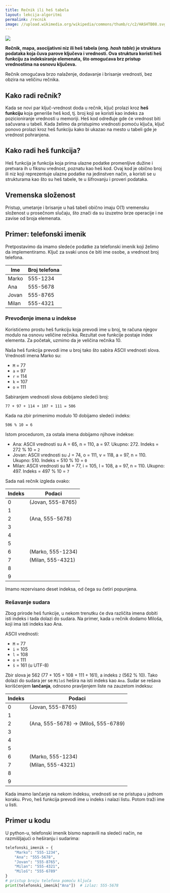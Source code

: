 ```yaml
---
title: Rečnik ili heš tabela
layout: lekcija-algoritmi
permalink: /recnik
image: //upload.wikimedia.org/wikipedia/commons/thumb/c/c2/HASHTB08.svg/600px-HASHTB08.svg.png
---
```


![]({{page.image}})

**Rečnik, mapa, asocijativni niz ili heš tabela (eng. *hash table*) je struktura podataka koja čuva parove ključeva i vrednosti. Ova struktura koristi heš funkciju za indeksiranje elemenata, što omogućava brz pristup vrednostima na osnovu ključeva.** 

Rečnik omogućava brzo nalaženje, dodavanje i brisanje vrednosti, bez obzira na veličinu rečnika.

## Kako radi rečnik?

Kada se novi par ključ-vrednost doda u rečnik, ključ prolazi kroz **heš funkciju** koja generiše heš kod, tj. broj koji se koristi kao indeks za pozicioniranje vrednosti u memoriji. Heš kod određuje gde će vrednost biti sačuvana u tabeli. Kada želimo da pristupimo vrednosti pomoću ključa, ključ ponovo prolazi kroz heš funkciju kako bi ukazao na mesto u tabeli gde je vrednost pohranjena.

## Kako radi heš funkcija?

Heš funkcija je funkcija koja prima ulazne podatke promenljive dužine i pretvara ih u fiksnu vrednost, poznatu kao heš kod. Ovaj kod je obično broj ili niz koji reprezentuje ulazne podatke na jedinstven način, a koristi se u strukturama kao što su heš tabele, te u šifrovanju i proveri podataka.

## Vremenska složenost

Pristup, umetanje i brisanje u haš tabeli obično imaju O(1) vremensku složenost u prosečnom slučaju, što znači da su izuzetno brze operacije i ne zavise od broja elemenata.

<!-- ## Mogućnost kolizije

Kolizija se dešava kada dva različita ključa dobiju isti heš kod, tj. kad više ključeva pokazuje na istu memorijsku lokaciju. Postoji nekoliko tehnika za rešavanje kolizija, uključujući lančanje (*chaining*) i otvoreno adresiranje (*open addressing*). -->

<!-- ## Prazni indeksi

Prazni indeksi u heš tabelama obično ne zauzimaju značajnu količinu memorije za same podatke, ali rezervišu prostor u memoriji za strukturu tabele. Uglavnom prazni indeksi zauzimaju samo onoliko memorije koliko je potrebno za čuvanje pokazivača ili reference (4 ili 8 bajtova u zavisnosti od sistema).

Veći broj praznih indeksa znači nižu gustinu popunjenosti, što može biti korisno za smanjenje sudara. Ipak, preniska gustina može uzrokovati rasipanje memorije. Kod nekih heš tabela, kada gustina popunjenosti dostigne određeni prag (npr. 70-80%), tabela se automatski proširuje kako bi se smanjio broj sudara.  -->

##  Primer: telefonski imenik

Pretpostavimo da imamo sledeće podatke za telefonski imenik koji želimo da implementiramo. Ključ za svaki unos će biti ime osobe, a vrednost broj telefona.

| Ime    | Broj telefona |
|--------|-----------|
| Marko  | 555-1234  |
| Ana    | 555-5678  |
| Jovan  | 555-8765  |
| Milan  | 555-4321  |

### Prevođenje imena u indekse

Koristićemo prostu heš funkciju koja prevodi ime u broj, te računa njegov modulo na osnovu veličine rečnika. Rezultat ove funkcije postaje index elementa. Za početak, uzmimo da je veličina rečnika 10.

Naša heš funkcija prevodi ime u broj tako što sabira ASCII vrednosti slova. Vrednosti imena Marko su:

- `M` = 77
- `a` = 97
- `r` = 114
- `k` = 107
- `o` = 111

Sabiranjem vrednosti slova dobijamo sledeći broj: 
```
77 + 97 + 114 + 107 + 111 = 506
```

Kada na zbir primenimo modulo 10 dobijamo sledeći indeks: 
```
506 % 10 = 6
```

Istom procedurom, za ostala imena dobijamo njihove indekse:

- Ana: ASCII vrednosti su A = 65, n = 110, a = 97. Ukupno: 272. Indeks = 272 % 10 = `2`
- Jovan: ASCII vrednosti su J = 74, o = 111, v = 118, a = 97, n = 110. Ukupno: 510. Indeks = 510 % 10 = `0`
- Milan: ASCII vrednosti su M = 77, i = 105, l = 108, a = 97, n = 110. Ukupno: 497. Indeks = 497 % 10 = `7`

Sada naš rečnik izgleda ovako:

| Indeks | Podaci                |
|--------|-----------------------|
| 0      | (Jovan, 555-8765)     |
| 1      |                       |
| 2      | (Ana, 555-5678)       |
| 3      |                       |
| 4      |                       |
| 5      |                       |
| 6      | (Marko, 555-1234)     |
| 7      | (Milan, 555-4321)     |
| 8      |                       |
| 9      |                       |

Imamo rezervisano deset indeksa, od čega su četiri popunjena.

### Rešavanje sudara

Zbog prirode heš funkcije, u nekom trenutku će dva različita imena dobiti isti indeks i tada dolazi do sudara. Na primer, kada u rečnik dodamo Miloša, koji ima isti indeks kao Ana.

ASCII vrednosti: 
- `M` = 77
- `i` = 105
- `l` = 108
- `o` = 111
- `š` = 161 (u UTF-8)

Zbir slova je 562 (77 + 105 + 108 + 111 + 161), a indeks `2` (562 % 10). Tako dolazi do sudara jer se `Miloš` hešira na isti indeks kao `Ana`. Sudar se rešava korišćenjem **lančanja**, odnosno pravljenjem liste na zauzetom indeksu:

| Indeks | Podaci                   |
|--------|--------------------------|
| 0      | (Jovan, 555-8765)        |
| 1      |                          |
| 2      | (Ana, 555-5678) -> (Miloš, 555-6789) |
| 3      |                          |
| 4      |                          |
| 5      |                          |
| 6      | (Marko, 555-1234)        |
| 7      | (Milan, 555-4321)        |
| 8      |                          |
| 9      |                          |

Kada imamo lančanje na nekom indeksu, vrednosti se ne pristupa u jednom koraku. Prvo, heš funkcija prevodi ime u indeks i nalazi listu. Potom traži ime u listi.

## Primer u kodu

U python-u, telefonski imenik bismo napravili na sledeći način, ne razmišljajući o heširanju i sudarima:

```python
telefonski_imenik = {
    "Marko": "555-1234",
    "Ana": "555-5678",
    "Jovan": "555-8765",
    "Milan": "555-4321",
    "Miloš": "555-6789"
}
# pristup broju telefona pomoću ključa
print(telefonski_imenik["Ana"])  # izlaz: 555-5678
```
